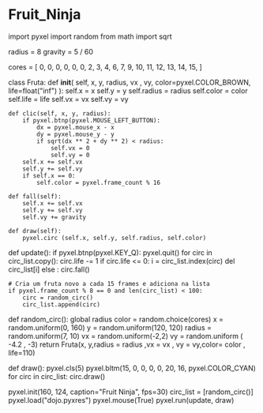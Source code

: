 # Fruit_Ninja
import pyxel
import random
from math import sqrt

radius = 8
gravity = 5 / 60

cores = [
    0,
    0,
    0,
    0,
    0,
    0,
    2,
    3,
    4,
    6,
    7,
    9,
    10,
    11,
    12,
    13,
    14,
    15,
]


class Fruta:
    def __init__(
        self, x, y, radius, vx , vy, color=pyxel.COLOR_BROWN, life=float("inf")
    ):
        self.x = x
        self.y = y
        self.radius = radius
        self.color = color
        self.life = life
        self.vx = vx
        self.vy = vy

    def clic(self, x, y, radius):
        if pyxel.btnp(pyxel.MOUSE_LEFT_BUTTON):
            dx = pyxel.mouse_x - x
            dy = pyxel.mouse_y - y
            if sqrt(dx ** 2 + dy ** 2) < radius:
                self.vx = 0
                self.vy = 0
        self.x += self.vx
        self.y += self.vy
        if self.x == 0:
            self.color = pyxel.frame_count % 16

    def fall(self):
        self.x += self.vx 
        self.y += self.vy 
        self.vy += gravity

    def draw(self):
        pyxel.circ (self.x, self.y, self.radius, self.color)

def update():
    if pyxel.btnp(pyxel.KEY_Q):
        pyxel.quit()
    for circ in circ_list.copy():
        circ.life -= 1
        if circ.life <= 0:
            i = circ_list.index(circ)
            del circ_list[i]
        else :
            circ.fall()
    

    # Cria um fruta novo a cada 15 frames e adiciona na lista
    if pyxel.frame_count % 8 == 0 and len(circ_list) < 100:
        circ = random_circ()
        circ_list.append(circ)

def random_circ():
    global radius
    color = random.choice(cores)
    x = random.uniform(0, 160)
    y = random.uniform(120, 120)
    radius = random.uniform(7, 10)
    vx = random.uniform(-2,2)
    vy = random.uniform ( -4.2 ,  -3)
    return Fruta(x, y,radius = radius ,vx = vx , vy = vy,color= color , life=110)


def draw():
    pyxel.cls(5)
    pyxel.bltm(15, 0, 0, 0, 0, 20, 16, pyxel.COLOR_CYAN)
    for circ in circ_list:
        circ.draw()

pyxel.init(160, 124, caption="Fruit Ninja", fps=30)
circ_list = [random_circ()]
pyxel.load("dojo.pyxres")
pyxel.mouse(True)
pyxel.run(update, draw)
